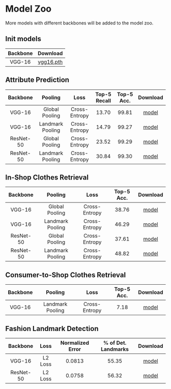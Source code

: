 # Model Zoo

More models with different backbones will be added to the model zoo.

## Init models

|   Backbone  |      Download      |
| :---------: | :----------------: |
|    VGG-16   |     [vgg16.pth](https://download.pytorch.org/models/vgg16-397923af.pth)      |


## Attribute Prediction

|   Backbone  |      Pooling     |      Loss     | Top-5 Recall | Top-5 Acc. |      Download      |
| :---------: | :--------------: | :-----------: | :----------: | :--------: | :----------------: |
|    VGG-16   |  Global Pooling  | Cross-Entropy |     13.70    |   99.81    |     [model](https://drive.google.com/open?id=1lJlUtEQUxeWCDLj1nIhUBw8QtgaYtuqe)      |
|    VGG-16   | Landmark Pooling | Cross-Entropy |     14.79    |   99.27    |     [model](https://drive.google.com/open?id=18ZWz9Tr6vsAW5Lxq81ps6GddCJPJ0gMx)      |
|  ResNet-50  |  Global Pooling  | Cross-Entropy |     23.52    |   99.29    |     [model](https://drive.google.com/open?id=1LmC4aKiOY3qmm9qo6RNDU5v_o-xDCAdT)      |
|  ResNet-50  | Landmark Pooling | Cross-Entropy |     30.84    |   99.30    |     [model](https://drive.google.com/open?id=1bOL4GhLyBEcXgATiVcZ-g3RD8xhKsj5f)      |


## In-Shop Clothes Retrieval

|   Backbone  |      Pooling     |      Loss     | Top-5 Acc. |      Download      |
| :---------: | :--------------: | :-----------: | :--------: | :----------------: |
|    VGG-16   |  Global Pooling  | Cross-Entropy |   38.76    |     [model](https://drive.google.com/open?id=1J3FmP5iVE-arwQZKP2QVrOwDTtTvlzJZ)      |
|    VGG-16   | Landmark Pooling | Cross-Entropy |   46.29    |     [model](https://drive.google.com/open?id=1BQxjEqDF4ZQV4X57SiT28qCzIttUAZc-)      |
|  ResNet-50  |  Global Pooling  | Cross-Entropy |   37.61    |     [model](https://drive.google.com/open?id=1UYaIaDhuCwMQiQIcOEzYlPh0M1RFfdw-)      |
|  ResNet-50  | Landmark Pooling | Cross-Entropy |   48.82    |     [model](https://drive.google.com/open?id=1HZ13jijnjXxQ4nnsiss-UZ7bxHLN0kjw)      |


## Consumer-to-Shop Clothes Retrieval

|   Backbone  |      Pooling     |      Loss     | Top-5 Acc. |      Download      |
| :---------: | :--------------: | :-----------: | :--------: | :----------------: |
|    VGG-16   | Landmark Pooling | Cross-Entropy |   7.18     |     [model](https://drive.google.com/open?id=1I5_VBDKmjqNtG0-H0e9rvGXhhrz_-lDy)      |


## Fashion Landmark Detection

|   Backbone  |   Loss  | Normalized Error | % of Det. Landmarks |      Download      |
| :---------: | :-----: | :--------------: | :-----------------: | :----------------: |
|    VGG-16   | L2 Loss |       0.0813     |        55.35        |     [model](https://drive.google.com/open?id=1LWhPnkT9AbbldvteFn8u_s21PCQ-h00h)      |
|  ResNet-50  | L2 Loss |       0.0758     |        56.32        |     [model](https://drive.google.com/open?id=1VGbOgkqBOgs2MaZ6qvLplopqqt7vKAM1)      |
